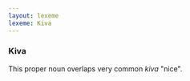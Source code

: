 ```yaml
---
layout: lexeme
lexeme: Kiva
---
```


###  Kiva 
This proper noun overlaps very common *kiva* "nice".

